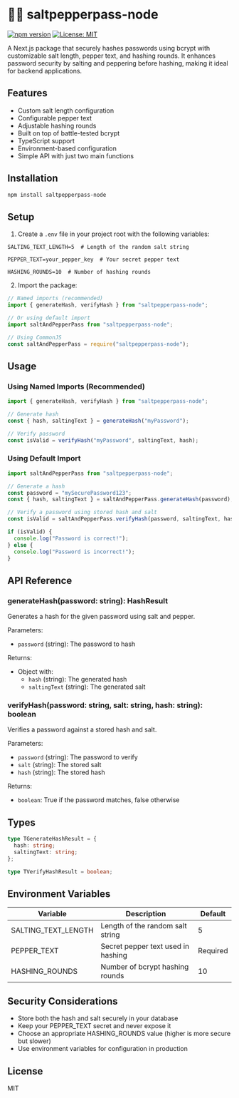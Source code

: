 # 🧂🔑 saltpepperpass-node

[![npm version](https://img.shields.io/npm/v/saltpepperpass-node.svg)](https://www.npmjs.com/package/saltpepperpass-next)
[![License: MIT](https://img.shields.io/badge/License-MIT-yellow.svg)](https://opensource.org/licenses/MIT)

A Next.js package that securely hashes passwords using bcrypt with customizable salt length, pepper text, and hashing rounds. It enhances password security by salting and peppering before hashing, making it ideal for backend applications.

## Features

- Custom salt length configuration
- Configurable pepper text
- Adjustable hashing rounds
- Built on top of battle-tested bcrypt
- TypeScript support
- Environment-based configuration
- Simple API with just two main functions

## Installation

```bash
npm install saltpepperpass-node
```

## Setup

1. Create a `.env` file in your project root with the following variables:

```env
SALTING_TEXT_LENGTH=5  # Length of the random salt string

PEPPER_TEXT=your_pepper_key  # Your secret pepper text

HASHING_ROUNDS=10  # Number of hashing rounds
```

2. Import the package:

```typescript
// Named imports (recommended)
import { generateHash, verifyHash } from "saltpepperpass-node";

// Or using default import
import saltAndPepperPass from "saltpepperpass-node";

// Using CommonJS
const saltAndPepperPass = require("saltpepperpass-node");
```

## Usage

### Using Named Imports (Recommended)

```typescript
import { generateHash, verifyHash } from "saltpepperpass-node";

// Generate hash
const { hash, saltingText } = generateHash("myPassword");

// Verify password
const isValid = verifyHash("myPassword", saltingText, hash);
```

### Using Default Import

```typescript
import saltAndPepperPass from "saltpepperpass-node";

// Generate a hash
const password = "mySecurePassword123";
const { hash, saltingText } = saltAndPepperPass.generateHash(password);

// Verify a password using stored hash and salt
const isValid = saltAndPepperPass.verifyHash(password, saltingText, hash);

if (isValid) {
  console.log("Password is correct!");
} else {
  console.log("Password is incorrect!");
}
```

## API Reference

### generateHash(password: string): HashResult

Generates a hash for the given password using salt and pepper.

Parameters:

- `password` (string): The password to hash

Returns:

- Object with:
  - `hash` (string): The generated hash
  - `saltingText` (string): The generated salt

### verifyHash(password: string, salt: string, hash: string): boolean

Verifies a password against a stored hash and salt.

Parameters:

- `password` (string): The password to verify
- `salt` (string): The stored salt
- `hash` (string): The stored hash

Returns:

- `boolean`: True if the password matches, false otherwise

## Types

```typescript
type TGenerateHashResult = {
  hash: string;
  saltingText: string;
};

type TVerifyHashResult = boolean;
```

## Environment Variables

| Variable            | Description                        | Default  |
| ------------------- | ---------------------------------- | -------- |
| SALTING_TEXT_LENGTH | Length of the random salt string   | 5        |
| PEPPER_TEXT         | Secret pepper text used in hashing | Required |
| HASHING_ROUNDS      | Number of bcrypt hashing rounds    | 10       |

## Security Considerations

- Store both the hash and salt securely in your database
- Keep your PEPPER_TEXT secret and never expose it
- Choose an appropriate HASHING_ROUNDS value (higher is more secure but slower)
- Use environment variables for configuration in production

## License

MIT
